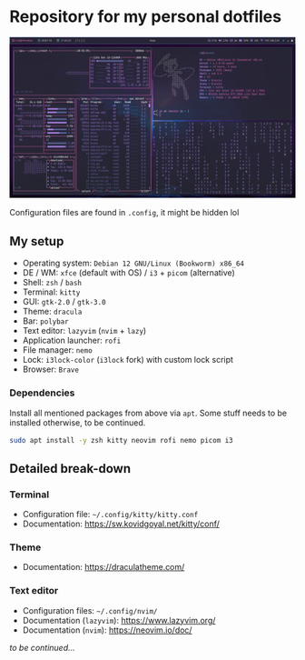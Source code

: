 # Repository for my personal dotfiles

![Screenshot](screenshot.png)

Configuration files are found in `.config`, it might be hidden lol

## My setup

- Operating system: `Debian 12 GNU/Linux (Bookworm) x86_64`
- DE / WM: `xfce` (default with OS) / `i3` + `picom` (alternative)
- Shell: `zsh` / `bash`
- Terminal: `kitty`
- GUI: `gtk-2.0` / `gtk-3.0`
- Theme: `dracula`
- Bar: `polybar`
- Text editor: `lazyvim` (`nvim` + `lazy`)
- Application launcher: `rofi`
- File manager: `nemo`
- Lock: `i3lock-color` (`i3lock` fork) with custom lock script
- Browser: `Brave`

### Dependencies

Install all mentioned packages from above via `apt`.
Some stuff needs to be installed otherwise, to be continued.

```bash
sudo apt install -y zsh kitty neovim rofi nemo picom i3
```

## Detailed break-down

### Terminal

- Configuration file: `~/.config/kitty/kitty.conf`
- Documentation: <https://sw.kovidgoyal.net/kitty/conf/>

### Theme

- Documentation: <https://draculatheme.com/>

### Text editor

- Configuration files: `~/.config/nvim/`
- Documentation (`lazyvim`): <https://www.lazyvim.org/>
- Documentation (`nvim`): <https://neovim.io/doc/>

*to be continued...*
